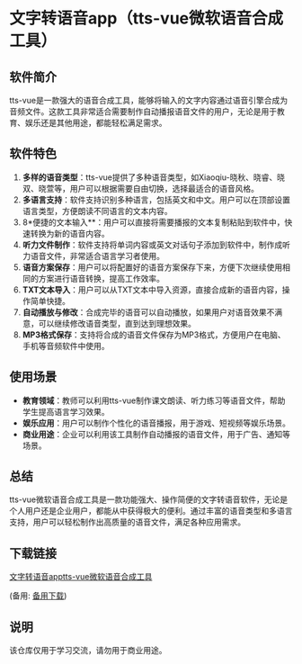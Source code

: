 # 文字转语音app（tts-vue微软语音合成工具）

## 软件简介
tts-vue是一款强大的语音合成工具，能够将输入的文字内容通过语音引擎合成为音频文件。这款工具非常适合需要制作自动播报语音文件的用户，无论是用于教育、娱乐还是其他用途，都能轻松满足需求。

## 软件特色
1. **多样的语音类型**：tts-vue提供了多种语音类型，如Xiaoqiu-晓秋、晓睿、晓双、晓萱等，用户可以根据需要自由切换，选择最适合的语音风格。
2. **多语言支持**：软件支持识别多种语言，包括英文和中文。用户可以在顶部设置语言类型，方便朗读不同语言的文本内容。
3. 8*便捷的文本输入**：用户可以直接将需要播报的文本复制粘贴到软件中，快速转换为新的语音内容。
4. **听力文件制作**：软件支持将单词内容或英文对话句子添加到软件中，制作成听力语音文件，非常适合语言学习者使用。
5. **语音方案保存**：用户可以将配置好的语音方案保存下来，方便下次继续使用相同的方案进行语音转换，提高工作效率。
6. **TXT文本导入**：用户可以从TXT文本中导入资源，直接合成新的语音内容，操作简单快捷。
7. **自动播放与修改**：合成完毕的语音可以自动播放，如果用户对语音效果不满意，可以继续修改语音类型，直到达到理想效果。
8. **MP3格式保存**：支持将合成的语音文件保存为MP3格式，方便用户在电脑、手机等音频软件中使用。

## 使用场景
- **教育领域**：教师可以利用tts-vue制作课文朗读、听力练习等语音文件，帮助学生提高语言学习效果。
- **娱乐应用**：用户可以制作个性化的语音播报，用于游戏、短视频等娱乐场景。
- **商业用途**：企业可以利用该工具制作自动播报的语音文件，用于广告、通知等场景。

## 总结
tts-vue微软语音合成工具是一款功能强大、操作简便的文字转语音软件，无论是个人用户还是企业用户，都能从中获得极大的便利。通过丰富的语音类型和多语言支持，用户可以轻松制作出高质量的语音文件，满足各种应用需求。

## 下载链接
[文字转语音apptts-vue微软语音合成工具](https://pan.quark.cn/s/b3fb5bfaaff5) 

(备用: [备用下载](https://pan.baidu.com/s/1i_N7R6XPTSyqJU0wsHgVmg?pwd=1234))

## 说明

该仓库仅用于学习交流，请勿用于商业用途。
